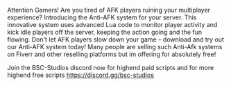 Attention Gamers! Are you tired of AFK players ruining your multiplayer experience? Introducing the Anti-AFK system for your server. This innovative system uses advanced Lua code to monitor player activity and kick idle players off the server, keeping the action going and the fun flowing. Don't let AFK players slow down your game – download and try out our Anti-AFK system today!
Many people are selling such Anti-Afk systems on Fiverr and other reselling platforms but im offering for absolutely free!

Join the  BSC-Studios discord now for highend paid scripts and for more highend free scripts
https://discord.gg/bsc-studios  
